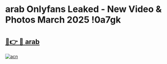 # arab Onlyfans Leaked - New Video & Photos March 2025 !0a7gk

# <h2><a href="https://9xe4f4.iuczelnia.edu.pl?title=arab&ref=0a7gk">🔗👉 🔴 arab</a></h2>

[![acn](https://github.com/user-attachments/assets/0f9c940e-d8b0-45ae-aac7-cd30a18b3e1c)](https://9xe4f4.iuczelnia.edu.pl?title=arab&ref=0a7gk)

